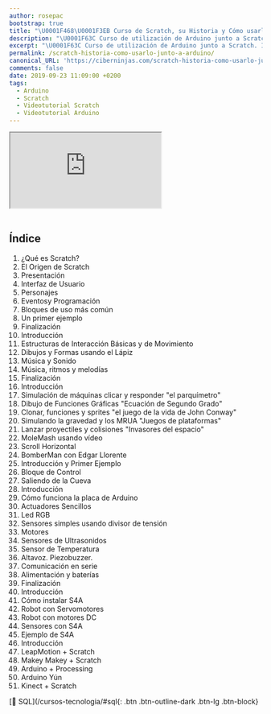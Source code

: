 ```yaml
---
author: rosepac
bootstrap: true
title: "\U0001F468‍\U0001F3EB Curso de Scratch, su Historia y Cómo usarlo junto a Arduino"
description: "\U0001F63C Curso de utilización de Arduino junto a Scratch. Introducción, su historia y técnicas de uso paso a paso"
excerpt: "\U0001F63C Curso de utilización de Arduino junto a Scratch. Introducción, su historia y técnicas de uso paso a paso"
permalink: /scratch-historia-como-usarlo-junto-a-arduino/
canonical_URL: 'https://ciberninjas.com/scratch-historia-como-usarlo-junto-a-arduino/'
comments: false
date: 2019-09-23 11:09:00 +0200
tags:
  - Arduino
  - Scratch
  - Videotutorial Scratch
  - Videotutorial Arduino
---
```


<div class="embed-responsive embed-responsive-16by9">
  <iframe class="embed-responsive-item" src="https://www.youtube-nocookie.com/embed/videoseries?list=PLTlBeKQnFKtIU7Ap4jNX513lI1bC9m01X" allowfullscreen></iframe>
</div><br/>

## Índice

1. ¿Qué es Scratch?
2. El Origen de Scratch
3. Presentación
4. Interfaz de Usuario
5. Personajes
6. Eventosy Programación
7. Bloques de uso más común
8. Un primer ejemplo
9. Finalización
10. Introducción
11. Estructuras de Interacción Básicas y de Movimiento
12. Dibujos y Formas usando el Lápiz
13. Música y Sonido
14. Música, ritmos y melod&iacute;as
15. Finalización
16. Introducción
17. Simulación de máquinas clicar y responder "el parqu&iacute;metro"
18. Dibujo de Funciones Gráficas "Ecuación de Segundo Grado"
19. Clonar, funciones y sprites "el juego de la vida de John Conway"
20. Simulando la gravedad y los MRUA "Juegos de plataformas"
21. Lanzar proyectiles y colisiones "Invasores del espacio"
22. MoleMash usando v&iacute;deo
23. Scroll Horizontal
24. BomberMan con Edgar Llorente
25. Introducción y Primer Ejemplo
26. Bloque de Control
27. Saliendo de la Cueva
28. Introducción
29. Cómo funciona la placa de Arduino
30. Actuadores Sencillos
31. Led RGB
32. Sensores simples usando divisor de tensión
33. Motores
34. Sensores de Ultrasonidos
35. Sensor de Temperatura
36. Altavoz. Piezobuzzer.
37. Comunicación en serie
38. Alimentación y bater&iacute;as
39. Finalización
40. Introducción
41. Cómo instalar S4A
42. Robot con Servomotores
43. Robot con motores DC
44. Sensores con S4A
45. Ejemplo de S4A
46. Introducción
47. LeapMotion + Scratch
48. Makey Makey + Scratch
49. Arduino + Processing
50. Arduino Yún
51. Kinect + Scratch

[🧠 SQL](/cursos-tecnologia/#sql{: .btn .btn-outline-dark .btn-lg .btn-block}
